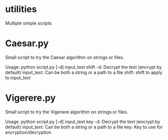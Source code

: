 # utilities
Multiple simple scripts

# Caesar.py
Small script to try the Caesar algorithm on strings or files.

Usage: python script.py [-d] input_text shift
       -d: Decrypt the text (encrypt by default)
       input_text: Can be both a string or a path to a file
       shift: shift to apply to input_text


# Vigerere.py
Small script to try the Vigenere algorithm on strings or files.

Usage: python script.py [-d] input_text key
       -d: Decrypt the text (encrypt by default)
       input_text: Can be both a string or a path to a file
       key: Key to use for encryption/decryption
